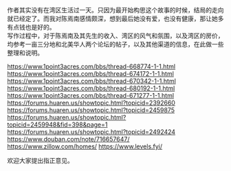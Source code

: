 作者其实没有在湾区生活过一天。只因为最开始构思这个故事的时候，结局的走向就已经定了。而我对陈焉南感情颇深，想到最后她没有爱，也没有健康，那让她多有点钱也是好的。  
写作过程中，对于陈焉南及其先生的收入、湾区的风气和氛围，以及湾区的房价，均参考一亩三分地和北美华人两个论坛的帖子，以及其他渠道的信息，在此做一些整理和说明。

https://www.1point3acres.com/bbs/thread-668774-1-1.html  
https://www.1point3acres.com/bbs/thread-674172-1-1.html  
https://www.1point3acres.com/bbs/thread-670342-1-1.html  
https://www.1point3acres.com/bbs/thread-680192-1-1.html  
https://www.1point3acres.com/bbs/thread-671277-1-1.html  
https://forums.huaren.us/showtopic.html?topicid=2392660  
https://forums.huaren.us/showtopic.html?topicid=2459875  
https://forums.huaren.us/showtopic.html?topicid=2459948&fid=398&page=1  
https://forums.huaren.us/showtopic.html?topicid=2492424  
https://www.douban.com/note/716657647/  
https://www.zillow.com/homes/
https://www.levels.fyi/

欢迎大家提出指正意见。